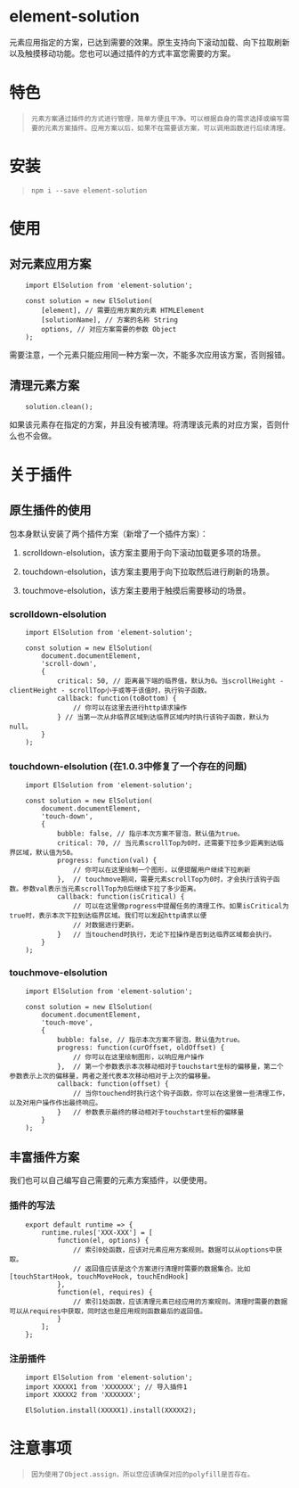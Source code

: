 # element-solution
元素应用指定的方案，已达到需要的效果。原生支持向下滚动加载、向下拉取刷新以及触摸移动功能。您也可以通过插件的方式丰富您需要的方案。

# 特色
> `元素方案通过插件的方式进行管理，简单方便且干净。可以根据自身的需求选择或编写需要的元素方案插件。应用方案以后，如果不在需要该方案，可以调用函数进行后续清理。`

# 安装
> `npm i --save element-solution`

# 使用

## 对元素应用方案

        import ElSolution from 'element-solution';
        
        const solution = new ElSolution(
            [element], // 需要应用方案的元素 HTMLElement
            [solutionName], // 方案的名称 String
            options, // 对应方案需要的参数 Object
        );

需要注意，一个元素只能应用同一种方案一次，不能多次应用该方案，否则报错。

## 清理元素方案
        
        solution.clean();

如果该元素存在指定的方案，并且没有被清理。将清理该元素的对应方案，否则什么也不会做。

# 关于插件

## 原生插件的使用
包本身默认安装了两个插件方案（新增了一个插件方案）：

1. scrolldown-elsolution，该方案主要用于向下滚动加载更多项的场景。

2. touchdown-elsolution，该方案主要用于向下拉取然后进行刷新的场景。

3. touchmove-elsolution，该方案主要用于触摸后需要移动的场景。

### scrolldown-elsolution

        import ElSolution from 'element-solution';

        const solution = new ElSolution(
            document.documentElement, 
            'scroll-down',
            {
                critical: 50, // 距离最下端的临界值，默认为0。当scrollHeight - clientHeight - scrollTop小于或等于该值时，执行钩子函数。
                callback: function(toBottom) {
                    // 你可以在这里去进行http请求操作
                } // 当第一次从非临界区域到达临界区域内时执行该钩子函数，默认为null。
            }
        );

### touchdown-elsolution (在1.0.3中修复了一个存在的问题)
        
        import ElSolution from 'element-solution';

        const solution = new ElSolution(
            document.documentElement,
            'touch-down',
            {
                bubble: false, // 指示本次方案不冒泡，默认值为true。
                critical: 70, // 当元素scrollTop为0时，还需要下拉多少距离到达临界区域，默认值为50。
                progress: function(val) {
                    // 你可以在这里绘制一个图形，以便提醒用户继续下拉刷新
                },  // touchmove期间，需要元素scrollTop为0时，才会执行该钩子函数。参数val表示当元素scrollTop为0后继续下拉了多少距离。
                callback: function(isCritical) {
                    // 可以在这里做progress中提醒任务的清理工作。如果isCritical为true时，表示本次下拉到达临界区域。我们可以发起http请求以便
                    // 对数据进行更新。
                }   // 当touchend时执行，无论下拉操作是否到达临界区域都会执行。
            }
        );

### touchmove-elsolution

        import ElSolution from 'element-solution';

        const solution = new ElSolution(
            document.documentElement,
            'touch-move',
            {
                bubble: false, // 指示本次方案不冒泡，默认值为true。
                progress: function(curOffset, oldOffset) {
                    // 你可以在这里绘制图形，以响应用户操作
                },  // 第一个参数表示本次移动相对于touchstart坐标的偏移量，第二个参数表示上次的偏移量，两者之差代表本次移动相对于上次的偏移量。
                callback: function(offset) {
                    // 当你touchend时执行这个钩子函数，你可以在这里做一些清理工作，以及对用户操作作出最终响应。
                }   // 参数表示最终的移动相对于touchstart坐标的偏移量
            }
        );

## 丰富插件方案
我们也可以自己编写自己需要的元素方案插件，以便使用。

### 插件的写法
        
        export default runtime => {
            runtime.rules['XXX-XXX'] = [
                function(el, options) {
                    // 索引0处函数，应该对元素应用方案规则。数据可以从options中获取。
                    // 返回值应该是这个方案进行清理时需要的数据集合。比如[touchStartHook, touchMoveHook, touchEndHook]
                },
                function(el, requires) {
                    // 索引1处函数，应该清理元素已经应用的方案规则。清理时需要的数据可以从requires中获取，同时这也是应用规则函数最后的返回值。
                }
            ];
        };

### 注册插件

        import ElSolution from 'element-solution';
        import XXXXX1 from 'XXXXXXX'; // 导入插件1
        import XXXXX2 from 'XXXXXXX';

        ElSolution.install(XXXXX1).install(XXXXX2);

# 注意事项
> `因为使用了Object.assign，所以您应该确保对应的polyfill是否存在。`

